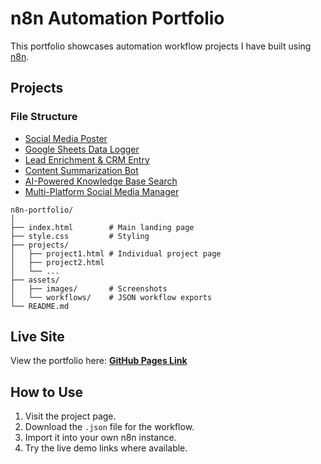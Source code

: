 # n8n Automation Portfolio

This portfolio showcases automation workflow projects I have built using [n8n](https://n8n.io).

## Projects
### File Structure
- [Social Media Poster](https://github.com/WambuaJoe/n8n-Portfolio-Projects/blob/main/project/Social%20Media%20Poster/sm-poster.html)
- [Google Sheets Data Logger]()
- [Lead Enrichment & CRM Entry]()
- [Content Summarization Bot]()
- [AI-Powered Knowledge Base Search]()
- [Multi-Platform Social Media Manager]()
```
n8n-portfolio/
│
├── index.html        # Main landing page
├── style.css         # Styling
├── projects/
│   ├── project1.html # Individual project page
│   ├── project2.html
│   └── ...
├── assets/
│   ├── images/       # Screenshots
│   └── workflows/    # JSON workflow exports
└── README.md
```

## Live Site
View the portfolio here: **[GitHub Pages Link](https://wambuajoe.github.io/n8n-Portfolio-Projects/)**

## How to Use
1. Visit the project page.
2. Download the `.json` file for the workflow.
3. Import it into your own n8n instance.
4. Try the live demo links where available.
